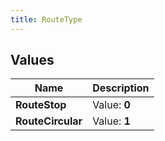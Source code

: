 ```yaml
---
title: RouteType
---
```


## Values
| Name | Description |
| ---- | ----------- |
| **RouteStop** | Value: **0** |
| **RouteCircular** | Value: **1** |

